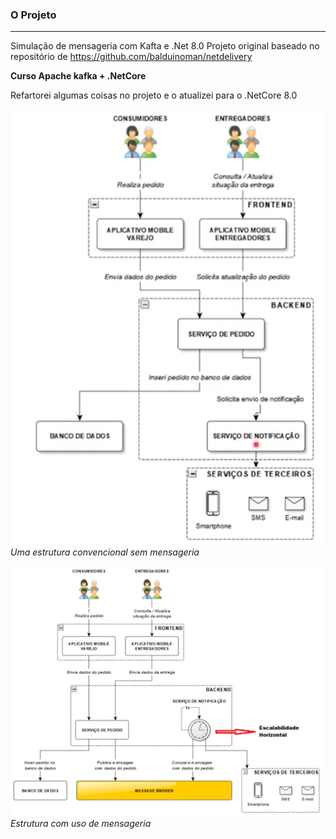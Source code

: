 ### O Projeto
---
Simulação de mensageria com Kafta e .Net 8.0
Projeto original baseado no repositório
de  https://github.com/balduinoman/netdelivery

**Curso Apache kafka + .NetCore**

Refartorei algumas coisas no projeto e o atualizei
para o .NetCore 8.0



![alt text](Convencional.png)
*Uma estrutura convencional sem mensageria*



![alt text](Mensageria.png)
*Estrutura com uso de mensageria*


